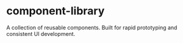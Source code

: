 # component-library
A collection of reusable components. Built for rapid prototyping and consistent UI development.
